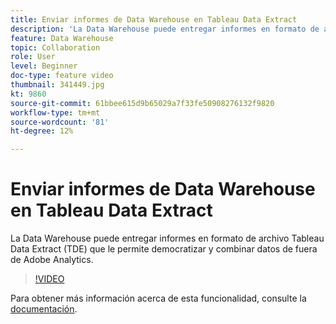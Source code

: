 ```yaml
---
title: Enviar informes de Data Warehouse en Tableau Data Extract
description: 'La Data Warehouse puede entregar informes en formato de archivo Tableau Data Extract (TDE) que le permite democratizar y combinar datos de fuera de Adobe Analytics. '
feature: Data Warehouse
topic: Collaboration
role: User
level: Beginner
doc-type: feature video
thumbnail: 341449.jpg
kt: 9860
source-git-commit: 61bbee615d9b65029a7f33fe50908276132f9820
workflow-type: tm+mt
source-wordcount: '81'
ht-degree: 12%

---
```


# Enviar informes de Data Warehouse en Tableau Data Extract

La Data Warehouse puede entregar informes en formato de archivo Tableau Data Extract (TDE) que le permite democratizar y combinar datos de fuera de Adobe Analytics.

>[!VIDEO](https://video.tv.adobe.com/v/341449/?quality=12&learn=on)

Para obtener más información acerca de esta funcionalidad, consulte la [documentación](https://experienceleague.adobe.com/docs/analytics/export/data-warehouse/t-tableau.html?lang=en).